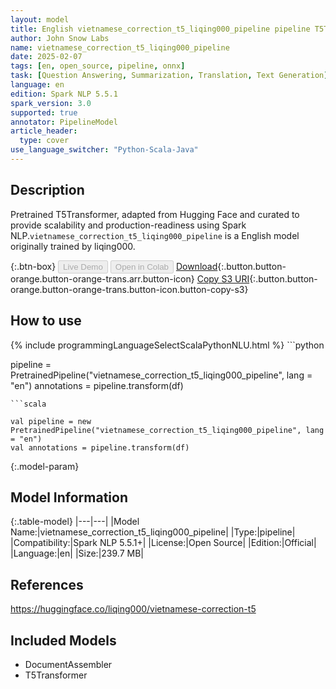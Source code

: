 ```yaml
---
layout: model
title: English vietnamese_correction_t5_liqing000_pipeline pipeline T5Transformer from liqing000
author: John Snow Labs
name: vietnamese_correction_t5_liqing000_pipeline
date: 2025-02-07
tags: [en, open_source, pipeline, onnx]
task: [Question Answering, Summarization, Translation, Text Generation]
language: en
edition: Spark NLP 5.5.1
spark_version: 3.0
supported: true
annotator: PipelineModel
article_header:
  type: cover
use_language_switcher: "Python-Scala-Java"
---
```


## Description

Pretrained T5Transformer, adapted from Hugging Face and curated to provide scalability and production-readiness using Spark NLP.`vietnamese_correction_t5_liqing000_pipeline` is a English model originally trained by liqing000.

{:.btn-box}
<button class="button button-orange" disabled>Live Demo</button>
<button class="button button-orange" disabled>Open in Colab</button>
[Download](https://s3.amazonaws.com/auxdata.johnsnowlabs.com/public/models/vietnamese_correction_t5_liqing000_pipeline_en_5.5.1_3.0_1738890137873.zip){:.button.button-orange.button-orange-trans.arr.button-icon}
[Copy S3 URI](s3://auxdata.johnsnowlabs.com/public/models/vietnamese_correction_t5_liqing000_pipeline_en_5.5.1_3.0_1738890137873.zip){:.button.button-orange.button-orange-trans.button-icon.button-copy-s3}

## How to use



<div class="tabs-box" markdown="1">
{% include programmingLanguageSelectScalaPythonNLU.html %}
```python

pipeline = PretrainedPipeline("vietnamese_correction_t5_liqing000_pipeline", lang = "en")
annotations =  pipeline.transform(df)   

```
```scala

val pipeline = new PretrainedPipeline("vietnamese_correction_t5_liqing000_pipeline", lang = "en")
val annotations = pipeline.transform(df)

```
</div>

{:.model-param}
## Model Information

{:.table-model}
|---|---|
|Model Name:|vietnamese_correction_t5_liqing000_pipeline|
|Type:|pipeline|
|Compatibility:|Spark NLP 5.5.1+|
|License:|Open Source|
|Edition:|Official|
|Language:|en|
|Size:|239.7 MB|

## References

https://huggingface.co/liqing000/vietnamese-correction-t5

## Included Models

- DocumentAssembler
- T5Transformer